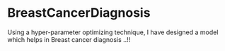 # BreastCancerDiagnosis
Using a hyper-parameter optimizing technique, I have designed a model which helps in Breast cancer diagnosis ..!!
